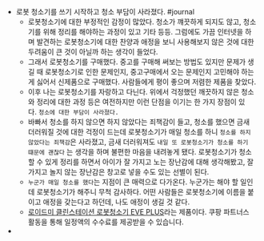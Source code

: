 - 로봇 청소기를 쓰기 시작하고 청소 부담이 사라졌다. #journal
	- 로봇청소기에 대한 부정적인 감정이 많았다. 청소가 꺠끗하게 되지도 않고, 청소기를 위해 정리를 해야하는 과정이 있고 기타 등등. 그럼에도 가끔 인터넷을 하며 발견하는 로봇청소기에 대한 찬양과 애정을 보니 사용해보지 않은 것에 대한 두려움이 큰 것이 아닐까 하는 생각이 들었다.
	- 그래서 로봇청소기를 구매했다. 중고를 구매해 써보는 방법도 있지만 문제가 생길 때 로봇청소기로 인한 문제인지, 중고구매에서 오는 문제인지 고민해야 하는 게 싫어서 신제품으로 구매했다. 사람들에게 평이 좋으며 저렴한 제품을 찾았다.
	- 이후 나는 로봇청소기를 자랑하고 다닌다. 위에서 걱정했던 깨끗하지 않은 청소와 정리에 대한 과정 등은 여전하지만 이런 단점을 이기는 한 가지 장점이 있다. `청소에 대한 부담이 사라졌다.`
	- 바빠서 청소를 하지 않으면 하지 않았다는 죄책감이 들고, 청소를 했으면 금새 더러워질 것에 대한 걱정이 드는데 로봇청소기가 매일 청소를 하니 `청소를 하지 않았다는 죄책감`은 사라졌고, 금새 더러워져도 `내일 또 로봇청소기가 청소를 하기 떄문에 괜찮다` 는 생각을 하며 불편한 마음을 내려놓게 됐다. 로봇청소기가 청소할 수 있게 정리를 하면서 아이가 잘 가지고 노는 장난감에 대해 생각해봤고, 잘 가지고 놀지 않는 장난감은 창고로 넣을 수도 있는 선별이 된다.
	- `누군가 매일 청소를 했다`는 지점이 큰 매력으로 다가온다. 누군가는 해야 할 일인데 로봇청소기가 해주니 무척 감사하다. 어떤 사람들은 로봇청소기에 이름을 붙이고 애정을 갖는다고 하던데, 나도 애정이 생길 것 같다.
	- [로이드미 클린스테이션 로봇청소기 EVE PLUS](https://link.coupang.com/a/CL7V1)라는 제품이다. 쿠팡 파트너스 활동을 통해 일정액의 수수료를 제공받을 수 있습니다.
-